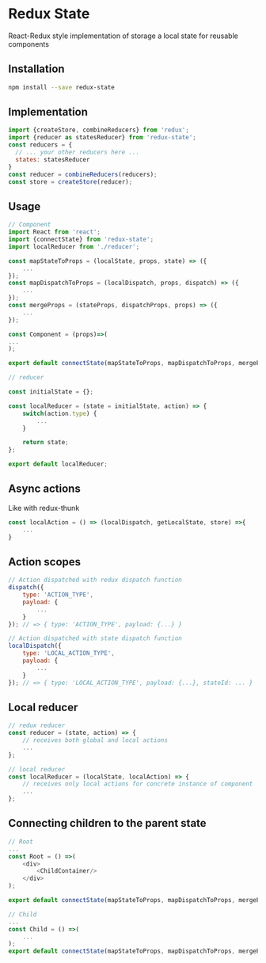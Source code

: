 # Redux State

React-Redux style implementation of storage a local state for reusable components

## Installation

```bash
npm install --save redux-state
```

## Implementation

```javascript
import {createStore, combineReducers} from 'redux';
import {reducer as statesReducer} from 'redux-state';
const reducers = {
  // ... your other reducers here ...
  states: statesReducer
}
const reducer = combineReducers(reducers);
const store = createStore(reducer);
```

## Usage

```javascript
// Component
import React from 'react';
import {connectState} from 'redux-state';
import localReducer from './reducer';

const mapStateToProps = (localState, props, state) => ({
    ...
});
const mapDispatchToProps = (localDispatch, props, dispatch) => ({
    ...
});
const mergeProps = (stateProps, dispatchProps, props) => ({
    ...
});

const Component = (props)=>(
...
);

export default connectState(mapStateToProps, mapDispatchToProps, mergeProps, localReducer)(Component);

// reducer

const initialState = {};

const localReducer = (state = initialState, action) => {
    switch(action.type) {
        ...
    }

    return state;
};

export default localReducer;
```

## Async actions

Like with redux-thunk

```javascript
const localAction = () => (localDispatch, getLocalState, store) =>{
    ...
}
```

## Action scopes

```javascript
// Action dispatched with redux dispatch function
dispatch({
    type: 'ACTION_TYPE',
    payload: {
        ...
    }
}); // => { type: 'ACTION_TYPE', payload: {...} }

// Action dispatched with state dispatch function
localDispatch({
    type: 'LOCAL_ACTION_TYPE',
    payload: { 
        ...
    }
}); // => { type: 'LOCAL_ACTION_TYPE', payload: {...}, stateId: ... }
```

## Local reducer

```javascript
// redux reducer
const reducer = (state, action) => {
    // receives both global and local actions
    ...
};

// local reducer
const localReducer = (localState, localAction) => {
    // receives only local actions for concrete instance of component
    ...
};
```

## Connecting children to the parent state

```javascript
// Root
...
const Root = () =>(
    <div>
        <ChildContainer/>
    </div>
);

export default connectState(mapStateToProps, mapDispatchToProps, mergeProps, localReducer)(Root);

// Child
...
const Child = () =>(
    ...
);
export default connectState(mapStateToProps, mapDispatchToProps, mergeProps)(Child);
```